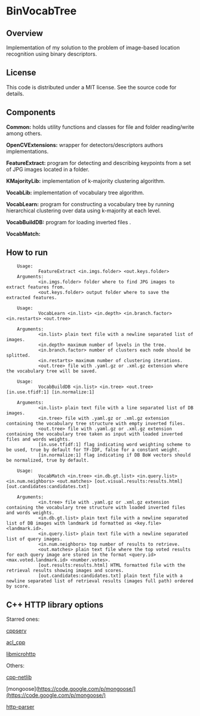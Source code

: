 # BinVocabTree #

## Overview ##

Implementation of my solution to the problem of image-based location recognition using binary descriptors.

## License ##

This code is distributed under a MIT license. See the source code for details.

## Components ##

__Common:__ holds utility functions and classes for file and folder reading/write among others.

__OpenCVExtensions:__ wrapper for detectors/descriptors authors implementations.

__FeatureExtract:__ program for detecting and describing keypoints from a set of JPG images located in a folder. 

__KMajorityLib:__ implementation of k-majority clustering algorithm.

__VocabLib:__ implementation of vocabulary tree algorithm.

__VocabLearn:__ program for constructing a vocabulary tree by running hierarchical clustering over data using k-majority at each level.

__VocabBuildDB:__ program for loading inverted files .

__VocabMatch:__

## How to run ##

```
	Usage:
			FeatureExtract <in.imgs.folder> <out.keys.folder>
	Arguments:
			<in.imgs.folder> folder where to find JPG images to extract features from.
			<out.keys.folder> output folder where to save the extracted features. 
```

```
	Usage:
			VocabLearn <in.list> <in.depth> <in.branch.factor> <in.restarts> <out.tree>

	Arguments:
			<in.list> plain text file with a newline separated list of images.
			<in.depth> maximum number of levels in the tree.
			<in.branch.factor> number of clusters each node should be splitted.
			<in.restarts> maximum number of clustering iterations.
			<out.tree> file with .yaml.gz or .xml.gz extension where the vocabulary tree will be saved.
```

```
	Usage:
			VocabBuildDB <in.list> <in.tree> <out.tree> [in.use.tfidf:1] [in.normalize:1]

	Arguments:
			<in.list> plain text file with a line separated list of DB images.
			<in.tree> file with .yaml.gz or .xml.gz extension containing the vocabulary tree structure with empty inverted files.
			<out.tree> file with .yaml.gz or .xml.gz extension containing the vocabulary tree taken as input with loaded inverted files and words weights. 
			[in.use.tfidf:1] flag indicating word weighting scheme to be used, true by default for TF-IDF, false for a constant weight.
			[in.normalize:1] flag indicating if DB BoW vectors should be normalized, true by default.
```

```
	Usage:
			VocabMatch <in.tree> <in.db.gt.list> <in.query.list> <in.num.neighbors> <out.matches> [out.visual.results:results.html] [out.candidates:candidates.txt]

	Arguments:
			<in.tree> file with .yaml.gz or .xml.gz extension containing the vocabulary tree structure with loaded inverted files and words weights.
			<in.db.gt.list> plain text file with a newline separated list of DB images with landmark id formatted as <key.file> <landmark.id>.
			<in.query.list> plain text file with a newline separated list of query images.
			<in.num.neighbors> top number of results to retrieve.
			<out.matches> plain text file where the top voted results for each query image are stored in the format <query.id> <max.voted.landmark.id> <number.votes>.
			[out.results:results.html] HTML formatted file with the retrieval results showing images and scores.
			[out.candidates:candidates.txt] plain text file with a newline separated list of retrieval results (images full path) ordered by score.
```

## C++ HTTP library options ##

Starred ones:

[cppserv](http://www.total-knowledge.com/progs/cppserv/) 

[acl_cpp](sourceforge.net/projects/aclcpp/)

[libmicrohttp](http://www.gnu.org/software/libmicrohttpd/)

Others:

[cpp-netlib](https://github.com/cpp-netlib/cpp-netlib)

[mongoose](https://code.google.com/p/mongoose/](https://code.google.com/p/mongoose/)

[http-parser](https://github.com/joyent/http-parser)